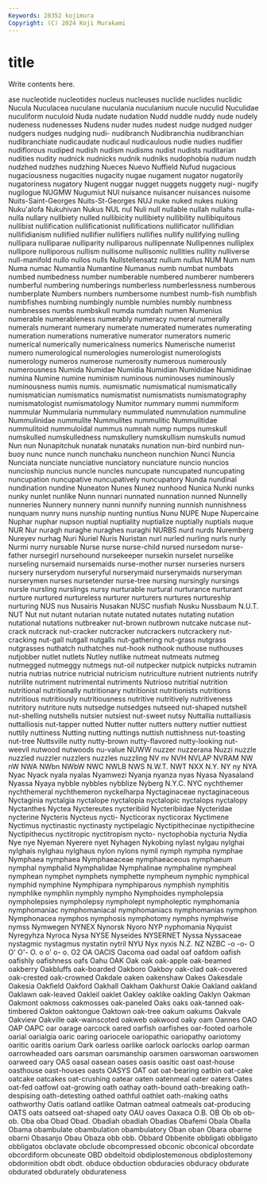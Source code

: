 ```yaml
---
Keywords: 28352 kojimura
Copyright: (C) 2024 Koji Murakami
---
```


# title

Write contents here.



ase nucleotide nucleotides nucleus nucleuses
nuclide nuclides nuclidic Nucula Nuculacea nuculane nuculania nuculanium nucule nuculid
Nuculidae nuculiform nuculoid Nuda nudate nudation Nudd nuddle nuddy nude
nudely nudeness nudenesses Nudens nuder nudes nudest nudge nudged nudger
nudgers nudges nudging nudi- nudibranch Nudibranchia nudibranchian nudibranchiate nudicaudate nudicaul
nudicaulous nudie nudies nudifier nudiflorous nudiped nudish nudism nudisms nudist
nudists nuditarian nudities nudity nudnick nudnicks nudnik nudniks nudophobia nudum
nudzh nudzhed nudzhes nudzhing Nueces Nuevo Nuffield Nufud nugacious nugaciousness
nugacities nugacity nugae nugament nugator nugatorily nugatoriness nugatory Nugent nuggar
nugget nuggets nuggety nugi- nugify nugilogue NUGMW Nugumiut NUI nuisance
nuisancer nuisances nuisome Nuits-Saint-Georges Nuits-St-Georges NUJ nuke nuked nukes nuking
Nuku'alofa Nukuhivan Nukus NUL nul Nuli null nullable nullah nullahs
nulla-nulla nullary nullbiety nulled nullibicity nullibiety nullibility nullibiquitous nullibist nullification
nullificationist nullifications nullificator nullifidian nullifidianism nullified nullifier nullifiers nullifies nullify
nullifying nulling nullipara nulliparae nulliparity nulliparous nullipennate Nullipennes nulliplex nullipore
nulliporous nullism nullisome nullisomic nullities nullity nulliverse null-manifold nullo nullos
nulls Nullstellensatz nullum nullus NUM Num num Numa numac Numantia
Numantine Numanus numb numbat numbats numbed numbedness number numberable numbered
numberer numberers numberful numbering numberings numberless numberlessness numberous numberplate Numbers
numbers numbersome numbest numb-fish numbfish numbfishes numbing numbingly numble numbles
numbly numbness numbnesses numbs numbskull numda numdah numen Numenius numerable
numerableness numerably numeracy numeral numerally numerals numerant numerary numerate numerated
numerates numerating numeration numerations numerative numerator numerators numeric numerical numerically
numericalness numerics Numerische numerist numero numerological numerologies numerologist numerologists numerology
numeros numerose numerosity numerous numerously numerousness Numida Numidae Numidia Numidian
Numididae Numidinae numina Numine numine numinism numinous numinouses numinously numinousness
numis numis. numismatic numismatical numismatically numismatician numismatics numismatist numismatists numismatography
numismatologist numismatology Numitor nummary nummi nummiform nummular Nummularia nummulary nummulated
nummulation nummuline Nummulinidae nummulite Nummulites nummulitic Nummulitidae nummulitoid nummuloidal nummus
numnah nump numps numskull numskulled numskulledness numskullery numskullism numskulls numud
Nun nun Nunapitchuk nunatak nunataks nunation nun-bird nunbird nun-buoy nunc
nunce nunch nunchaku nuncheon nunchion Nunci Nuncia Nunciata nunciate nunciative
nunciatory nunciature nuncio nuncios nuncioship nuncius nuncle nuncles nuncupate nuncupated
nuncupating nuncupation nuncupative nuncupatively nuncupatory Nunda nundinal nundination nundine Nuneaton
Nunes Nunez nunhood Nunica Nunki nunks nunky nunlet nunlike Nunn
nunnari nunnated nunnation nunned Nunnelly nunneries Nunnery nunnery nunni nunnify
nunning nunnish nunnishness nunquam nunry nuns nunship nunting nuntius Nunu
NUPE Nupe Nupercaine Nuphar nuphar nupson nuptial nuptiality nuptialize nuptially
nuptials nuque NUR Nur nuragh nuraghe nuraghes nuraghi NURBS nurd
nurds Nuremberg Nureyev nurhag Nuri Nuriel Nuris Nuristan nurl nurled
nurling nurls nurly Nurmi nurry nursable Nurse nurse nurse-child nursed
nursedom nurse-father nursegirl nursehound nursekeeper nursekin nurselet nurselike nurseling nursemaid
nursemaids nurse-mother nurser nurseries nursers nursery nurserydom nurseryful nurserymaid nurserymaids
nurseryman nurserymen nurses nursetender nurse-tree nursing nursingly nursings nursle nursling
nurslings nursy nurturable nurtural nurturance nurturant nurture nurtured nurtureless nurturer
nurturers nurtures nurtureship nurturing NUS nus Nusairis Nusakan NUSC nusfiah
Nusku Nussbaum N.U.T. NUT Nut nut nutant nutarian nutate nutated
nutates nutating nutation nutational nutations nutbreaker nut-brown nutbrown nutcake nutcase
nut-crack nutcrack nut-cracker nutcracker nutcrackers nutcrackery nut-cracking nut-gall nutgall nutgalls
nut-gathering nut-grass nutgrass nutgrasses nuthatch nuthatches nut-hook nuthook nuthouse nuthouses
nutjobber nutlet nutlets Nutley nutlike nutmeat nutmeats nutmeg nutmegged nutmeggy
nutmegs nut-oil nutpecker nutpick nutpicks nutramin nutria nutrias nutrice nutricial
nutricism nutriculture nutrient nutrients nutrify nutrilite nutriment nutrimental nutriments Nutrioso
nutritial nutrition nutritional nutritionally nutritionary nutritionist nutritionists nutritions nutritious nutritiously
nutritiousness nutritive nutritively nutritiveness nutritory nutriture nuts nutsedge nutsedges nutseed
nut-shaped nutshell nut-shelling nutshells nutsier nutsiest nut-sweet nutsy Nuttallia nuttalliasis
nuttalliosis nut-tapper nutted Nutter nutter nutters nuttery nuttier nuttiest nuttily
nuttiness Nutting nutting nuttings nuttish nuttishness nut-toasting nut-tree Nuttsville nutty
nutty-brown nutty-flavored nutty-looking nut-weevil nutwood nutwoods nu-value NUWW nuzzer nuzzerana
Nuzzi nuzzle nuzzled nuzzler nuzzlers nuzzles nuzzling NV nv NVH
NVLAP NVRAM NW nW NWA NWbn NWbW NWC NWLB NWS
N.W.T. NWT NXX N.Y. NY ny NYA Nyac Nyack nyala
nyalas Nyamwezi Nyanja nyanza nyas Nyasa Nyasaland Nyassa Nyaya nybble
nybbles nybblize Nyberg N.Y.C. NYC nychthemer nychthemeral nychthemeron nyckelharpa Nyctaginaceae
nyctaginaceous Nyctaginia nyctalgia nyctalope nyctalopia nyctalopic nyctalops nyctalopy Nyctanthes Nyctea
Nyctereutes nycteribiid Nycteribiidae Nycteridae nycterine Nycteris Nycteus nycti- Nycticorax nycticorax
Nyctimene Nyctimus nyctinastic nyctinasty nyctipelagic Nyctipithecinae nyctipithecine Nyctipithecus nyctitropic nyctitropism
nycto- nyctophobia nycturia Nydia Nye nye Nyeman Nyerere nyet Nyhagen
Nykobing nylast nylgau nylghai nylghais nylghau nylghaus nylon nylons nymil
nymph nympha nymphae Nymphaea nymphaea Nymphaeaceae nymphaeaceous nymphaeum nymphal nymphalid
Nymphalidae Nymphalinae nymphaline nympheal nymphean nymphet nymphets nymphette nympheum nymphic
nymphical nymphid nymphine Nymphipara nymphiparous nymphish nymphitis nymphlike nymphlin nymphly
nympho Nymphoides nympholepsia nympholepsies nympholepsy nympholept nympholeptic nymphomania nymphomaniac nymphomaniacal
nymphomaniacs nymphomanias nymphon Nymphonacea nymphos nymphosis nymphotomy nymphs nymphwise nymss
Nymwegen NYNEX Nynorsk Nyoro NYP nyphomania Nyquist Nyregyhza Nyroca Nysa
NYSE Nyseides NYSERNET Nyssa Nyssaceae nystagmic nystagmus nystatin nytril NYU
Nyx nyxis N.Z. NZ NZBC -o -o- O O' O'-
O. o o' o- o. O2 OA OACIS Oacoma oad
oadal oaf oafdom oafish oafishly oafishness oafs Oahu OAK Oak
oak oak-apple oak-beamed oakberry Oakbluffs oak-boarded Oakboro Oakboy oak-clad oak-covered
oak-crested oak-crowned Oakdale oaken oakenshaw Oakes Oakesdale Oakesia Oakfield Oakford
Oakhall Oakham Oakhurst Oakie Oakland oakland Oaklawn oak-leaved Oakleil oaklet
Oakley oaklike oakling Oaklyn Oakman Oakmont oakmoss oakmosses oak-paneled Oaks
oaks oak-tanned oak-timbered Oakton oaktongue Oaktown oak-tree oakum oakums Oakvale
Oakview Oakville oak-wainscoted oakweb oakwood oaky oam Oannes OAO OAP
OAPC oar oarage oarcock oared oarfish oarfishes oar-footed oarhole oarial
oarialgia oaric oaring oariocele oariopathic oariopathy oariotomy oaritic oaritis oarium
Oark oarless oarlike oarlock oarlocks oarlop oarman oarrowheaded oars oarsman
oarsmanship oarsmen oarswoman oarswomen oarweed oary OAS oasal oasean oases
oasis oasitic oast oast-house oasthouse oast-houses oasts OASYS OAT oat
oat-bearing oatbin oat-cake oatcake oatcakes oat-crushing oatear oaten oatenmeal oater
oaters Oates oat-fed oatfowl oat-growing oath oathay oath-bound oath-breaking oath-despising
oath-detesting oathed oathful oathlet oath-making oaths oathworthy Oatis oatland oatlike
Oatman oatmeal oatmeals oat-producing OATS oats oatseed oat-shaped oaty OAU
oaves Oaxaca O.B. OB Ob ob ob- ob. Oba oba
Obad Obad. Obadiah obadiah Obadias Obafemi Obala Oballa Obama obambulate
obambulation obambulatory Oban oban Obara obarne obarni Obasanjo Obau Obaza
obb obb. Obbard Obbenite obbligati obbligato obbligatos obclavate obclude obcompressed
obconic obconical obcordate obcordiform obcuneate OBD obdeltoid obdiplostemonous obdiplostemony obdormition
obdt obdt. obduce obduction obduracies obduracy obdurate obdurated obdurately obdurateness
